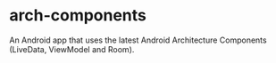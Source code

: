 # arch-components

An Android app that uses the latest Android Architecture Components (LiveData, ViewModel and Room).
